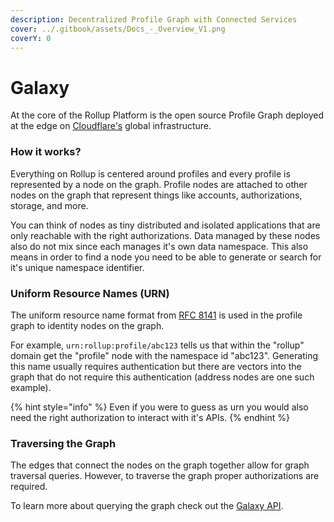 ```yaml
---
description: Decentralized Profile Graph with Connected Services
cover: ../.gitbook/assets/Docs_-_Overview_V1.png
coverY: 0
---
```


# Galaxy

At the core of the Rollup Platform is the open source Profile Graph deployed at the edge on [Cloudflare's](https://www.cloudflare.com/en-gb/) global infrastructure.

### How it works?

Everything on Rollup is centered around profiles and every profile is represented by a node on the graph. Profile nodes are attached to other nodes on the graph that represent things like accounts, authorizations, storage, and more. &#x20;

You can think of nodes as tiny distributed and isolated applications that are only reachable with the right authorizations. Data managed by these nodes also do not mix since each manages it's own data namespace. This also means in order to find a node you need to be able to generate or search for it's unique namespace identifier.

### Uniform Resource Names (URN)

The uniform resource name format from [RFC 8141](https://www.rfc-editor.org/rfc/rfc8141) is used in the profile graph to identity nodes on the graph.&#x20;

For example, `urn:rollup:profile/abc123` tells us that within the "rollup" domain get the "profile" node with the namespace id "abc123".  Generating this name usually requires authentication but there are vectors into the graph that do not require this authentication (address nodes are one such example).

{% hint style="info" %}
Even if you were to guess as urn you would also need the right authorization to interact with it's APIs. &#x20;
{% endhint %}

### Traversing the Graph

The edges that connect the nodes on the graph together allow for graph traversal queries. However, to traverse the graph proper authorizations are required.&#x20;

To learn more about querying the graph check out the [Galaxy API](../reference/galaxy-api.md).


